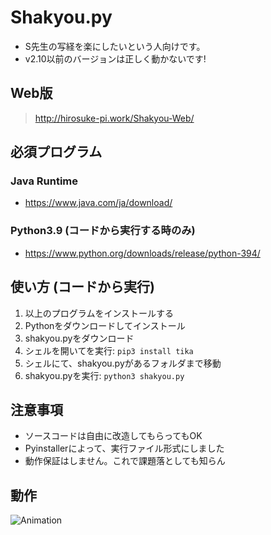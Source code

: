 # Shakyou.py

- S先生の写経を楽にしたいという人向けです。
- v2.10以前のバージョンは正しく動かないです!

## Web版
> http://hirosuke-pi.work/Shakyou-Web/

## 必須プログラム

### Java Runtime
 - https://www.java.com/ja/download/

### Python3.9 (コードから実行する時のみ)
 - https://www.python.org/downloads/release/python-394/

## 使い方 (コードから実行)

1. 以上のプログラムをインストールする
2. Pythonをダウンロードしてインストール
3. shakyou.pyをダウンロード
4. シェルを開いてを実行: `pip3 install tika`
5. シェルにて、shakyou.pyがあるフォルダまで移動
6. shakyou.pyを実行: `python3 shakyou.py`

## 注意事項

- ソースコードは自由に改造してもらってもOK
- Pyinstallerによって、実行ファイル形式にしました
- 動作保証はしません。これで課題落としても知らん

## 動作

![Animation](https://user-images.githubusercontent.com/31305419/115968455-09d97380-a573-11eb-99cc-04e24255af3a.gif)


